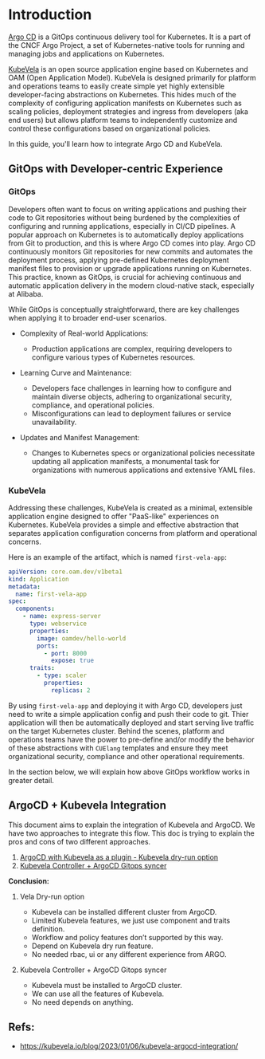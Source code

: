 # Introduction

[Argo CD](https://github.com/argoproj/argo-cd/) is a GitOps continuous delivery tool for Kubernetes. It is a part of the CNCF Argo Project, a set of Kubernetes-native tools for running and managing jobs and applications on Kubernetes.

[KubeVela](https://github.com/kubevela/kubevela) is an open source application engine based on Kubernetes and OAM (Open Application Model). KubeVela is designed primarily for platform and operations teams to easily create simple yet highly extensible developer-facing abstractions on Kubernetes. This hides much of the complexity of configuring application manifests on Kubernetes such as scaling policies, deployment strategies and ingress from developers (aka end users) but allows platform teams to independently customize and control these configurations based on organizational policies.

In this guide, you'll learn how to integrate Argo CD and KubeVela.

## GitOps with Developer-centric Experience

### GitOps

Developers often want to focus on writing applications and pushing their code to Git repositories without being burdened by the complexities of configuring and running applications, especially in CI/CD pipelines. A popular approach on Kubernetes is to automatically deploy applications from Git to production, and this is where Argo CD comes into play. Argo CD continuously monitors Git repositories for new commits and automates the deployment process, applying pre-defined Kubernetes deployment manifest files to provision or upgrade applications running on Kubernetes. This practice, known as GitOps, is crucial for achieving continuous and automatic application delivery in the modern cloud-native stack, especially at Alibaba.

While GitOps is conceptually straightforward, there are key challenges when applying it to broader end-user scenarios.

- Complexity of Real-world Applications:

  - Production applications are complex, requiring developers to configure various types of Kubernetes resources.

- Learning Curve and Maintenance:

  - Developers face challenges in learning how to configure and maintain diverse objects, adhering to organizational security, compliance, and operational policies.
  - Misconfigurations can lead to deployment failures or service unavailability.

- Updates and Manifest Management:

  - Changes to Kubernetes specs or organizational policies necessitate updating all application manifests, a monumental task for organizations with numerous applications and extensive YAML files.

### KubeVela

Addressing these challenges, KubeVela is created as a minimal, extensible application engine designed to offer "PaaS-like" experiences on Kubernetes. KubeVela provides a simple and effective abstraction that separates application configuration concerns from platform and operational concerns.

Here is an example of the artifact, which is named `first-vela-app`:

```yaml
apiVersion: core.oam.dev/v1beta1
kind: Application
metadata:
  name: first-vela-app
spec:
  components:
    - name: express-server
      type: webservice
      properties:
        image: oamdev/hello-world
        ports:
          - port: 8000
            expose: true
      traits:
        - type: scaler
          properties:
            replicas: 2
```

By using `first-vela-app` and deploying it with Argo CD, developers just need to write a simple application config and push their code to git. Thier application will then be automatically deployed and start serving live traffic on the target Kubernetes cluster. Behind the scenes, platform and operations teams have the power to pre-define and/or modify the behavior of these abstractions with `CUElang` templates and ensure they meet organizational security, compliance and other operational requirements.

In the section below, we will explain how above GitOps workflow works in greater detail.

## ArgoCD + Kubevela Integration

This document aims to explain the integration of Kubevela and ArgoCD. We have two approaches to integrate this flow. This doc is trying to explain the pros and cons of two different approaches.

1. [ArgoCD with Kubevela as a plugin - Kubevela dry-run option](./first-approach/README.md)
2. [Kubevela Controller + ArgoCD Gitops syncer](./second-approach/README.md)

**Conclusion:**

1. Vela Dry-run option

   - Kubevela can be installed different cluster from ArgoCD.
   - Limited Kubevela features, we just use component and traits definition.
   - Workflow and policy features don’t supported by this way.
   - Depend on Kubevela dry run feature.
   - No needed rbac, ui or any different experience from ARGO.

2. Kubevela Controller + ArgoCD Gitops syncer

   - Kubevela must be installed to ArgoCD cluster.
   - We can use all the features of Kubevela.
   - No need depends on anything.

## Refs:

- https://kubevela.io/blog/2023/01/06/kubevela-argocd-integration/
